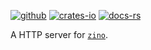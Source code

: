 [![github]](https://github.com/photino/zino)
[![crates-io]](https://crates.io/crates/zino-server)
[![docs-rs]](https://docs.rs/zino-server)

[github]: https://img.shields.io/badge/github-8da0cb?labelColor=555555&logo=github
[crates-io]: https://img.shields.io/badge/crates.io-fc8d62?labelColor=555555&logo=rust
[docs-rs]: https://img.shields.io/badge/docs.rs-66c2a5?labelColor=555555&logo=docs.rs

A HTTP server for [`zino`].

[`zino`]: https://github.com/photino/zino
